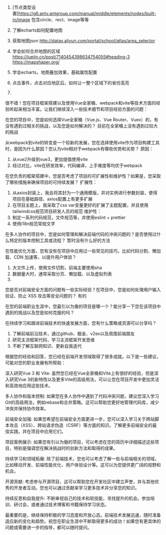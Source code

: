 1. [节点类型设置]https://g6.antv.antgroup.com/manual/middle/elements/nodes/built-in/image
   包含circle、rect、image等等


1. 了解echarts如何配置地图
2. 获取地图json
   http://datav.aliyun.com/portal/school/atlas/area_selector
3. 学会如何合并地图的区域
   https://juejin.cn/post/7140454398634754055#heading-3
   https://mapshaper.org/
4. 学会echarts，地图叠加效果，基础属性配置
5. 点击事件，点击对应地区后，如何让一整个区域下的省份高亮
6. 

 <!-- * 1. 获取地图数据
 * 2. 将地图注册金echarts - echarts.registerMap('HK', geoJson);
 * 3. 添加options，设置坐标 -->
  <!-- 当你铺了许多路时，不要为了某条路，冲动的不经思考的封了其他的路 -->
  <!-- 当你在火坑上走时，切忌不要走到温度最高的地方 -->

  
很不错！您在项目框架搭建以及使用Vue全家桶、webpack和vite等技术方面的经验听起来相当丰富。让我们继续深入一些技术细节和项目经验方面的问题：

在您的项目中，您是如何选择Vue全家桶（Vue.js、Vue Router、Vuex）的，有没有遇到过相关的挑战，以及您是如何解决的？
目前在全家桶上没有遇到过较大的挑战

从webpack到vite的转变是一个较新的发展，您在选择使用vite作为项目构建工具时，是因为什么原因？您认为vite相对于webpack有哪些优势和劣势？
原因： 
1. 从vue2升级到vue3，更加提倡使用vite
2. 经过对比，vite在研发效率，代码编译，上手难度等均优于webpack

在您负责的框架搭建中，您是否考虑了项目的可扩展性和维护性？如果是，您采取了哪些措施来确保项目的可持续发展？
扩展性：
1. 从axios封装上，我会将其封为一个通用模版，并对实例进行参数封装，使得项目在基础路径、axios配置上有更多扩展
2. 在项目主题上，我采取了css var变量更好的扩展了主题配置，并且使用tailwindcss规范项目研发人员的规范
维护性：
1. 制定一系列代码规范，文件规范等，并使用eslint + prettier
2. 使用i18n规范常规文字

在多人协作的项目中，您是如何管理和解决前端代码的冲突问题的？是否使用过什么特定的版本控制工具或流程？
暂时没有什么好的方法

在性能优化方面，您有没有在项目中应用过一些常见的技巧，比如代码分割、懒加载、CDN 加速等，以提升用户体验？
1. 大文件上传，使用文件切割，前端主要使用sha
2. 数据量大时，通常采取分页、懒加载、以及虚拟列表
3. 

您是否对前端安全方面的问题有一些实际经验？在项目中，您是如何处理用户输入验证、防止 XSS 攻击等安全问题的？
有的


在您的前端职业生涯中，您最引以为傲的项目是哪一个？能分享一下您在该项目中遇到的挑战以及您是如何克服的吗？

在持续学习和跟进前端技术的快速发展方面，您有什么策略或资源可以分享吗？
1. 了解前端前沿技术，通过github、掘金、v2ex以及周围前端朋友
2. 研究主流框架代码，学习主流框架开发思维
3. 不断了解互联网知识、更新自我迭代
<!--  -->
根据您的经验和回答，您已经在前端开发领域取得了很多成就。以下是一些建议，可能对您的职业发展有所帮助：

深入研究Vue 3 和 Vite: 虽然您已经在Vue全家桶和Vite上有很好的经验，但是深入研究Vue 3的新特性以及更多Vite的高级用法，可以让您在项目开发中更加灵活和高效地应用这些技术。

多人协作和版本控制: 如果您在多人协作中遇到了代码冲突问题，建议您深入学习Git的高级用法，例如rebase和合并策略。这可以帮助您更好地管理代码库，减少冲突并保持协作效率。

前端安全加强: 如果您希望在前端安全方面更进一步，您可以深入学习关于跨站脚本攻击（XSS）、跨站请求伪造（CSRF）等方面的知识。了解更多前端安全的最佳实践，并在项目中应用它们。

项目案例展示: 如果您有引以为傲的项目，可以考虑在您的简历中详细描述这些项目，特别是强调您在解决挑战时的创新方法和取得的成果。

持续学习和领域拓展: 除了前端技术，您也可以考虑了解一些与前端相关的领域，比如移动开发、前端性能优化、用户体验设计等。这可以为您提供更广阔的视野和机会。

开源贡献: 考虑参与开源项目，这可以帮助您在开发社区中建立声誉，并与其他优秀的开发者互动。您也可以通过贡献来学习更多技术并分享您的知识。

持续反思和自我提升: 不断审视自己的技术和软技能，寻找提升的机会。参加培训、研讨会，或者通过技术博客和书籍保持学习状态。

最重要的是，继续保持积极的学习态度和开放心态。前端技术发展迅速，随时准备适应新的变化和趋势。祝您在职业生涯中不断取得更多的成功！如果您有更具体的问题或需要进一步的指导，都可以随时提问。